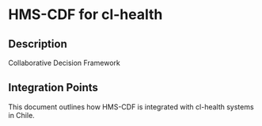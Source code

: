 # HMS-CDF for cl-health

## Description

Collaborative Decision Framework

## Integration Points

This document outlines how HMS-CDF is integrated with cl-health systems in Chile.
